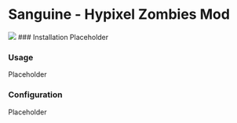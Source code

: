 # Sanguine - Hypixel Zombies Mod
<img src="https://pride-badges.pony.workers.dev/static/v1?label=transware&labelColor=%23555&stripeWidth=6&stripeColors=5BCEFA%2CF5A9B8%2CFFFFFF%2CF5A9B8%2C5BCEFA">
### Installation
Placeholder

### Usage
Placeholder

### Configuration
Placeholder

